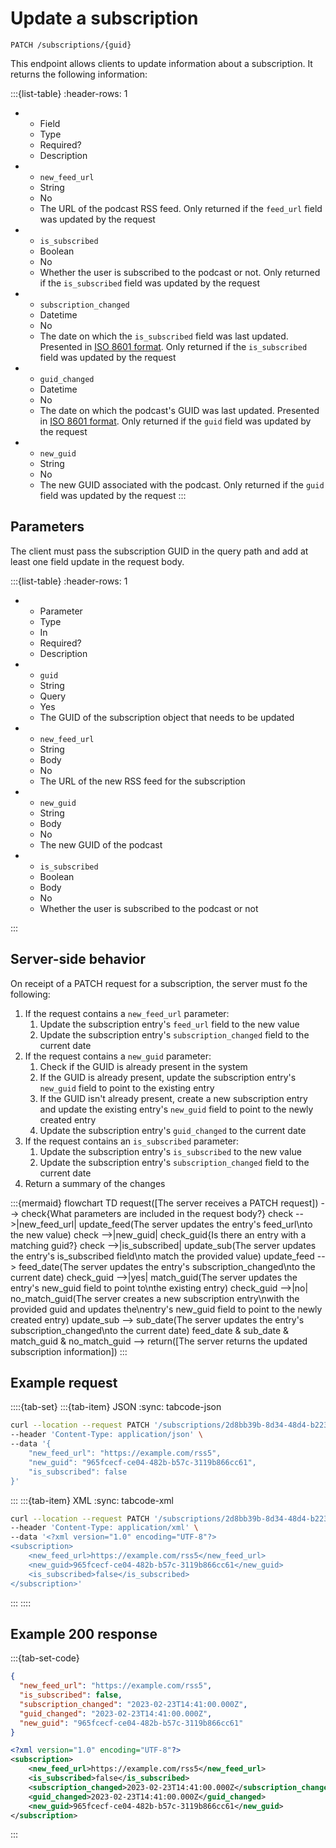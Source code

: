 # Update a subscription

```text
PATCH /subscriptions/{guid}
```

This endpoint allows clients to update information about a subscription. It returns the following information:

:::{list-table}
:header-rows: 1

* - Field
   - Type
   - Required?
   - Description
* - `new_feed_url`
   - String
   - No
   - The URL of the podcast RSS feed. Only returned if the `feed_url` field was updated by the request
* - `is_subscribed`
   - Boolean
   - No
   - Whether the user is subscribed to the podcast or not. Only returned if the `is_subscribed` field was updated by the request
* - `subscription_changed`
   - Datetime
   - No
   - The date on which the `is_subscribed` field was last updated. Presented in [ISO 8601 format](https://www.iso.org/iso-8601-date-and-time-format.html). Only returned if the `is_subscribed` field was updated by the request
* - `guid_changed`
   - Datetime
   - No
   - The date on which the podcast's GUID was last updated. Presented in [ISO 8601 format](https://www.iso.org/iso-8601-date-and-time-format.html). Only returned if the `guid` field was updated by the request
* - `new_guid`
   - String<UUID>
   - No
   - The new GUID associated with the podcast. Only returned if the `guid` field was updated by the request
:::

## Parameters

The client must pass the subscription GUID in the query path and add at least one field update in the request body.

:::{list-table}
:header-rows: 1

* - Parameter
   - Type
   - In
   - Required?
   - Description
* - `guid`
   - String
   - Query
   - Yes
   - The GUID of the subscription object that needs to be updated
* - `new_feed_url`
   - String
   - Body
   - No
   - The URL of the new RSS feed for the subscription
* - `new_guid`
   - String <UUID>
   - Body
   - No
   - The new GUID of the podcast
* - `is_subscribed`
   - Boolean
   - Body
   - No
   - Whether the user is subscribed to the podcast or not

:::

## Server-side behavior

On receipt of a PATCH request for a subscription, the server must fo the following:

1. If the request contains a `new_feed_url` parameter:
   1. Update the subscription entry's `feed_url` field to the new value
   2. Update the subscription entry's `subscription_changed` field to the current date
2. If the request contains a `new_guid` parameter:
   1. Check if the GUID is already present in the system
   2. If the GUID is already present, update the subscription entry's `new_guid` field to point to the existing entry
   3. If the GUID isn't already present, create a new subscription entry and update the existing entry's `new_guid` field to point to the newly created entry
   4. Update the subscription entry's `guid_changed` to the current date
3. If the request contains an `is_subscribed` parameter:
   1. Update the subscription entry's `is_subscribed` to the new value
   2. Update the subscription entry's `subscription_changed` field to the current date
4. Return a summary of the changes

:::{mermaid}
flowchart TD
   request([The server receives a PATCH request]) --> check{What parameters are included in the request body?}
   check -->|new_feed_url| update_feed(The server updates the entry's feed_url\nto the new value)
   check -->|new_guid| check_guid{Is there an entry with a matching guid?}
   check -->|is_subscribed| update_sub(The server updates the entry's is_subscribed field\nto match the provided value)
   update_feed --> feed_date(The server updates the entry's subscription_changed\nto the current date)
   check_guid -->|yes| match_guid(The server updates the entry's new_guid field to point to\nthe existing entry)
   check_guid -->|no| no_match_guid(The server creates a new subscription entry\nwith the provided guid and updates the\nentry's new_guid field to point to the newly created entry)
   update_sub --> sub_date(The server updates the entry's subscription_changed\nto the current date)
   feed_date & sub_date & match_guid & no_match_guid --> return([The server returns the updated subscription information])
:::

## Example request

::::{tab-set}
:::{tab-item} JSON
:sync: tabcode-json

```bash
curl --location --request PATCH '/subscriptions/2d8bb39b-8d34-48d4-b223-a0d01eb27d71' \
--header 'Content-Type: application/json' \
--data '{
    "new_feed_url": "https://example.com/rss5",
    "new_guid": "965fcecf-ce04-482b-b57c-3119b866cc61",
    "is_subscribed": false
}'
```

:::
:::{tab-item} XML
:sync: tabcode-xml

```bash
curl --location --request PATCH '/subscriptions/2d8bb39b-8d34-48d4-b223-a0d01eb27d71' \
--header 'Content-Type: application/xml' \
--data '<?xml version="1.0" encoding="UTF-8"?>
<subscription>
	<new_feed_url>https://example.com/rss5</new_feed_url>
	<new_guid>965fcecf-ce04-482b-b57c-3119b866cc61</new_guid>
	<is_subscribed>false</is_subscribed>
</subscription>'
```

:::
::::

## Example 200 response

:::{tab-set-code}

```json
{
  "new_feed_url": "https://example.com/rss5",
  "is_subscribed": false,
  "subscription_changed": "2023-02-23T14:41:00.000Z",
  "guid_changed": "2023-02-23T14:41:00.000Z",
  "new_guid": "965fcecf-ce04-482b-b57c-3119b866cc61"
}
```

```xml
<?xml version="1.0" encoding="UTF-8"?>
<subscription>
	<new_feed_url>https://example.com/rss5</new_feed_url>
	<is_subscribed>false</is_subscribed>
	<subscription_changed>2023-02-23T14:41:00.000Z</subscription_changed>
	<guid_changed>2023-02-23T14:41:00.000Z</guid_changed>
	<new_guid>965fcecf-ce04-482b-b57c-3119b866cc61</new_guid>
</subscription>
```

:::
